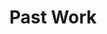 ---
layout: profiles
permalink: /projects/
title: Past Work
description: 
nav: true
nav_order: 7

profiles:
  # if you want to include more than one project, just replicate the following block
  # and create one content file for each profile inside _pages/
  - align: right
    image: 
    content: Ads.md
    image_circular: false # crops the image to make it circular
    more_info:
  - align: left
    image: 
    content: Conversational_AI.md
    image_circular: false # crops the image to make it circular
    more_info:
---